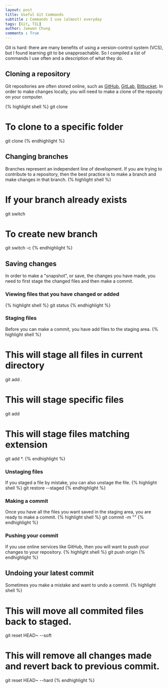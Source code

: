 ```yaml
---
layout: post
title: Useful Git Commands
subtitle : Commands I use (almost) everyday
tags: [Git, TIL]
author: Jaewon Chung
comments : True
---
```

Git is hard: there are many benefits of using a version-control system (VCS), but I found learning git to be unapproachable. So I compiled a list of commands I use often and a description of what they do.

## Cloning a repository
Git repositories are often stored online, such as [GitHub](https://github.com/), [GitLab](https://gitlab.com), [Bitbucket](https://bitbucket.org). In order to make changes locally, you will need to make a clone of the reposity on your computer. 

{% highlight shell %}
git clone <url>
# To clone to a specific folder
git clone <url> <folder-name>
{% endhighlight %}


## Changing branches
Branches represent an independent line of development. If you are trying to contribute to a repository, then the best practice is to make a branch and make changes in that branch. 
{% highlight shell %}
# If your branch already exists
git switch <branch>
# To create new branch
git switch -c <branch>
{% endhighlight %}

## Saving changes
In order to make a "snapshot", or save, the changes you have made, you need to first stage the changed files and then make a commit. 

### Viewing files that you have changed or added
{% highlight shell %}
git status
{% endhighlight %}

### Staging files
Before you can make a commit, you have add files to the staging area.
{% highlight shell %}
# This will stage all files in current directory
git add .
# This will stage specific files
git add <file>
# This will stage files matching extension
git add *.<extension>
{% endhighlight %}

### Unstaging files
If you staged a file by mistake, you can also unstage the file.
{% highlight shell %}
git restore --staged <file>
{% endhighlight %}

### Making a commit
Once you have all the files you want saved in the staging area, you are ready to make a commit.
{% highlight shell %}
git commit -m "<commit message>"
{% endhighlight %}

### Pushing your commit
If you use online services like GitHub, then you will want to push your changes to your repository.
{% highlight shell %}
git push origin
{% endhighlight %}

## Undoing your latest commit
Sometimes you make a mistake and want to undo a commit.
{% highlight shell %}
# This will move all commited files back to staged.
git reset HEAD~ --soft
# This will remove all changes made and revert back to previous commit.
git reset HEAD~ --hard
{% endhighlight %}